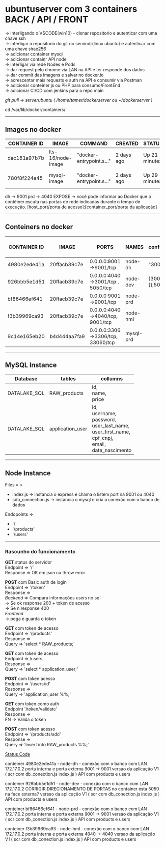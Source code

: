 # ubuntuserver com 3 containers BACK / API / FRONT

-> interligando o VSCODE(win10) - clonar repositorio e autenticar com uma chave ssh <br> 
-> interligar o repositorio do git no serviodr(linux ubuntu) e autenticar com uma chave shae256 <br>
-> adicionar container mysql <br>
-> adicionar containr API node <br>
-> interligar via rede Nodes e Pods <br>
-> dar request pelo chrome via LAN na API e ter responde dos dados <br>
-> dar commit das imagens e salvar no docker.io <br>
-> acrescentar mais requests e auth na API e consumir via Postman <br>
-> adicionar conteiner js ou PHP para consumo/FrontEnd <br>
-> adicionar CI/CD com jenkins para o repo main <br>

*git pull -> serverubuntu ( /home/tamer/dockerserver ou ~/dockerserver )*

cd /var/lib/docker/containers/

_____________

## Images no docker

| CONTAINER ID | IMAGE | COMMAND | CREATED | STATUS | PORTS | NAMES |
|---|---|---|---|---|---|---|
|dac181a97b7b | lts-16/node-image | "docker-entrypoint.s…" | 2 days ago | Up 21 minutes | 0.0.0.0:4040->4040/tcp, 9001/tcp | node-prd |
|780f8f224e45 | mysql-image | "docker-entrypoint.s…" | 2 days ago | Up 29 minutes | 0.0.0.0:3306->3306/tcp, 33060/tcp | mysql-prd |

dh -> 9001
prd -> 4040
EXPOSE -> você pode informar ao Docker que o contêiner escuta nas portas de rede indicadas durante o tempo de execução.
[host_port/porta de acesso]:[container_port/porta da aplicação]
______

## Conteiners no docker

| CONTAINER ID | IMAGE | PORTS | NAMES | config.v2.json  | ExposedPorts| "Env":| CONT IP e Ports"| HOST IP e PORT |
|---|---|---|---|---|---|---|---|---|
|4980e2ede41a | 20ffacb39c7e| 0.0.0.0:9001->9001/tcp              | node-dh   | "3001/tcp":{}             | "PORT=3001" | 172.17.0.3:3001/tcp | 0.0.0.0:3001 |
|926bbb5e1d51 | 20ffacb39c7e| 0.0.0.0:4040->3001/tcp , 5050/tcp   | node-dev  | {3001/tcp:{},5050/tcp:{}} |             |                     |              |
|bf86466ef641 | 20ffacb39c7e| 0.0.0.0:9001->9001/tcp              | node-prd  |                           |             |                     |              |
|f3b39969ca93 | 20ffacb39c7e| 0.0.0.0:4040->4040/tcp, 9001/tcp    | node-hml  |                           |             |                     |              |
|9c14e165eb20 | b4d444aa7fa9| 0.0.0.0:3306->3306/tcp, 33060/tcp   | mysql-prd |                           |             |                     |              |

______

## MySQL Instance

| Database | tables | collumns |
|--- |--- |--- |
| DATALAKE_SQL | RAW_products     | id,<br>name,<br>price |
| DATALAKE_SQL | application_user | id,<br>username,<br>password,<br>user_last_name,<br>user_first_name,<br>cpf_cnpj,<br>email,<br>data_nascimento |

______

## Node Instance

Files = >

* index.js -> instancia o express e chama o listem port na 9001 ou 4040 <br>
* sdb_connection.js -> instancia o mysql e cria a conexão com o banco de dados <br>

Endopoints =>

* '/' <br>
* '/products' <br>
* '/users'
______

### Rascunho do funcionamento

__GET__ status do servidor<br>
    Endpoint => '/'<br>
    Response => OK em json ou throw error<br>

__POST__ com Basic auth de login<br>
    Endpoint =>  '/token'<br>
    Response =><br>
        *Backend* => Compara informações users no sql<br>
            -> Se ok  response 200 + token de acesso<br>
            -> Se n response 400<br>
        *Frontend*<br>
            -> pega e guarda o token<br>

__GET__ com token de acesso<br>
    Endpoint =>  '/products'<br>
    Response =><br>
        Query => 'select * RAW_products;'<br>

__GET__ com token de acesso<br>
    Endpoint =>  /users<br>
    Response =><br>
        Query =>  'select * application_user;'<br>

__POST__ com token acesso<br>
    Endpoint =>  '/users/id'<br>
    Response =><br>
        Query =>  'application_user %%;'<br>

__GET__ com token como auth<br>
    Endpoint '/token/validate'<br>
    Response =><br>
        FN  => Valida o token<br>

__POST__ com token acesso<br>
    Endpoint => '/products/add'<br>
    Response =><br>
        Query => 'Insert into RAW_products %%;' <br>

[Status Code](https://snyk.io/advisor/npm-package/http-status-codes#readme)




conteiner 4980e2ede41a - node-dh - conexão com o banco com LAN 172.17.0.2
porta interna e porta externa 9001 -> 9001
versao da aplicação V1 ( scr com db_conection.js index.js )
API com products e users

conteiner 926bbb5e1d51 - node-dev - conexão com o banco com LAN 172.17.0.2
CORRIGIR DIRECIONAMENTO DE PORTAS
no container esta 5050
na face externa?
versao da aplicação V1 ( scr com db_conection.js index.js )
API com products e users

conteiner bf86466ef641 - node-prd - conexão com o banco com LAN 172.17.0.2
porta interna e porta externa  9001 -> 9001
versao da aplicação V1 ( scr com db_conection.js index.js )
API com products e users

conteiner f3b39969ca93 - node-hml - conexão com o banco com LAN 172.17.0.2
porta interna e porta externa  4040 -> 4040
versao da aplicação V1 ( scr com db_conection.js index.js )
API com products e users
